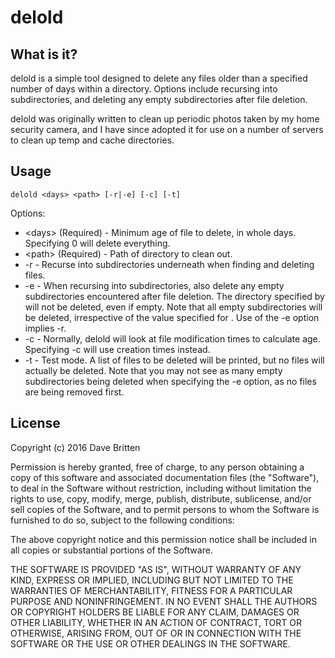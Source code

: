 ﻿# delold

## What is it?

delold is a simple tool designed to delete any files older than a specified number of days within a directory. Options include recursing into subdirectories, and deleting any empty subdirectories after file deletion.

delold was originally written to clean up periodic photos taken by my home security camera, and I have since adopted it for use on a number of servers to clean up temp and cache directories.

## Usage

    delold <days> <path> [-r|-e] [-c] [-t]

Options:

* &lt;days&gt; (Required) - Minimum age of file to delete, in whole days. Specifying 0 will delete everything.
* &lt;path&gt; (Required) - Path of directory to clean out.
* -r - Recurse into subdirectories underneath <path> when finding and deleting files.
* -e - When recursing into subdirectories, also delete any empty subdirectories encountered after file deletion. The directory specified by <path> will not be deleted, even if empty. Note that all empty subdirectories will be deleted, irrespective of the value specified for <days>. Use of the -e option implies -r. 
* -c - Normally, delold will look at file modification times to calculate age. Specifying -c will use creation times instead.
* -t - Test mode. A list of files to be deleted will be printed, but no files will actually be deleted. Note that you may not see as many empty subdirectories being deleted when specifying the -e option, as no files are being removed first.

## License

Copyright (c) 2016 Dave Britten

Permission is hereby granted, free of charge, to any person obtaining a copy of this software and associated documentation files (the "Software"), to deal in the Software without restriction, including without limitation the rights to use, copy, modify, merge, publish, distribute, sublicense, and/or sell copies of the Software, and to permit persons to whom the Software is furnished to do so, subject to the following conditions:

The above copyright notice and this permission notice shall be included in all copies or substantial portions of the Software.

THE SOFTWARE IS PROVIDED "AS IS", WITHOUT WARRANTY OF ANY KIND, EXPRESS OR IMPLIED, INCLUDING BUT NOT LIMITED TO THE WARRANTIES OF MERCHANTABILITY, FITNESS FOR A PARTICULAR PURPOSE AND NONINFRINGEMENT. IN NO EVENT SHALL THE AUTHORS OR COPYRIGHT HOLDERS BE LIABLE FOR ANY CLAIM, DAMAGES OR OTHER LIABILITY, WHETHER IN AN ACTION OF CONTRACT, TORT OR OTHERWISE, ARISING FROM, OUT OF OR IN CONNECTION WITH THE SOFTWARE OR THE USE OR OTHER DEALINGS IN THE SOFTWARE.
